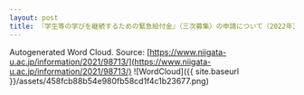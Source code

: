 ```yaml
---
layout: post
title: 『学生等の学びを継続するための緊急給付金』（三次募集）の申請について（2022年3月11日更新）
---
```

Autogenerated Word Cloud.
Source\: [https://www.niigata-u.ac.jp/information/2021/98713/](https://www.niigata-u.ac.jp/information/2021/98713/)
![WordCloud]({{ site.baseurl }}/assets/458fcb88b54e980fb58cd1f4c1b23677.png)
